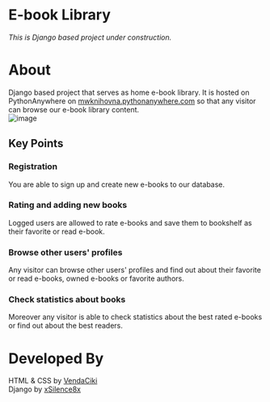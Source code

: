# E-book Library 
_This is Django based project under construction._

# About 
Django based project that serves as home e-book library. It is hosted on PythonAnywhere on [mwknihovna.pythonanywhere.com](https://mwknihovna.pythonanywhere.com) so that any visitor can browse our e-book library content. <br>
![image](https://github.com/xSilence8x/E-book-Library/assets/50072173/4b3cc390-defb-4283-9daf-cd12160fee9a)

## Key Points
### Registration
You are able to sign up and create new e-books to our database. 
### Rating and adding new books
Logged users are allowed to rate e-books and save them to bookshelf as their favorite or read e-book.
### Browse other users' profiles
Any visitor can browse other users' profiles and find out about their favorite or read e-books, owned e-books or favorite authors. 
### Check statistics about books
Moreover any visitor is able to check statistics about the best rated e-books or find out about the best readers.

# Developed By
HTML & CSS by [VendaCiki](https://github.com/vendaciki) <br>
Django by [xSilence8x](https://github.com/xsilence8x)



